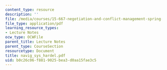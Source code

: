 ```yaml
---
content_type: resource
description: ''
file: /media/courses/15-667-negotiation-and-conflict-management-spring-2001/b0c26c06f8819025bea3d0aa15fae3c5_navig_sys_hardel.pdf
file_type: application/pdf
learning_resource_types:
- Lecture Notes
ocw_type: OCWFile
parent_title: Lecture Notes
parent_type: CourseSection
resourcetype: Document
title: navig_sys_hardel.pdf
uid: b0c26c06-f881-9025-bea3-d0aa15fae3c5
---
```

